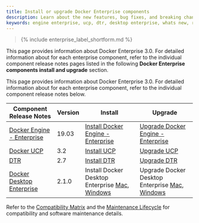 ```yaml
---
title: Install or upgrade Docker Enterprise components
description: Learn about the new features, bug fixes, and breaking changes for Docker Enterprise.
keywords: engine enterprise, ucp, dtr, desktop enterprise, whats new, release notes
---
```


>{% include enterprise_label_shortform.md %}

This page provides information about Docker Enterprise 3.0. For
detailed information about for each enterprise component, refer to the individual component release notes
pages listed in the following **Docker Enterprise components install and upgrade** section.

This page provides information about Docker Enterprise 3.0. For detailed information about for each enterprise component, refer to the individual component release notes below.

| Component Release Notes | Version | Install | Upgrade |
|---------|-----------|-------------------|-------------- |
| [Docker Engine - Enterprise](/engine/release-notes/) | 19.03 | [Install Docker Engine - Enterprise](/ee/supported-platforms/) | [Upgrade Docker Engine - Enterprise](/ee/upgrade/) |
| [Docker UCP](/ee/ucp/release-notes/) | 3.2 | [Install UCP](/ee/ucp/admin/install/) | [Upgrade UCP](/ee/ucp/admin/install/upgrade/) |
| [DTR](/ee/dtr/release-notes/) | 2.7 | [Install DTR](/ee/dtr/admin/install/) | [Upgrade DTR](/ee/dtr/admin/upgrade/) |
| [Docker Desktop Enterprise](/ee/desktop/release-notes/) | 2.1.0 |Install Docker Desktop Enterprise [Mac](/ee/desktop/admin/install/mac/), [Windows](/ee/desktop/admin/install/windows/) | Upgrade Docker Desktop Enterprise  [Mac](/ee/desktop/admin/install/mac/), [Windows](/ee/desktop/admin/install/windows/) |

Refer to the [Compatibility Matrix](https://success.docker.com/article/compatibility-matrix) and the [Maintenance Lifecycle](https://success.docker.com/article/maintenance-lifecycle) for compatibility and software maintenance details.
